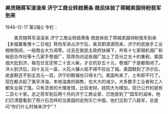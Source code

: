 ### 美货随蒋军滚滚来  济宁工商业转趋萧条  商民体验了蒋贼卖国待盼我军到来

1946-12-17
第2版()
专栏：

　　美货随蒋军滚滚来
    济宁工商业转趋萧条
    商民体验了蒋贼卖国待盼我军到来
    【本报冀鲁豫十二日电】蒋伪军进占济宁后，美货即源源而来，济宁的民族手工业相继倒闭，一般商业大为凋零。过去在我民主政府扶植下，共有十七家钢机烟厂和裕民合作社等十几家手卷烟厂，现蒋伪对这些烟厂加上了百分之五十的重税，美国烟大批到济，每包廿支还带二十支火柴，才合抗钞五十元，卷烟厂于是都倒闭了。洋火到济后，四十五元一盒，火石火镰火纸不得不拉出了城。美国鞋到了济＠后，皮底鞋还不到五百元一双，济宁的鞋铺也只得关门。美国布来了，土布即不行了。现在都点起了美孚洋油，本地油类的销售，也大大的减少。大多数手工业者和工人都失业挨了饿。只有烫发的大理发馆，比较发财。妓院大为增加，现已公开的就有二百七十家。总之蒋军到后两个月的济宁工商业家，已饱尝到了“国军的滋味，他们已清楚看到了蒋介石怎样的当美国的走狗灭亡中国，他们见到了八路军，总是问“你们什么时候来济宁”？

